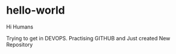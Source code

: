 # hello-world

Hi Humans

Trying to get in DEVOPS.
Practising GITHUB and Just created New Repository
